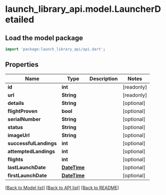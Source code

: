# launch_library_api.model.LauncherDetailed

## Load the model package
```dart
import 'package:launch_library_api/api.dart';
```

## Properties
Name | Type | Description | Notes
------------ | ------------- | ------------- | -------------
**id** | **int** |  | [readonly] 
**url** | **String** |  | [readonly] 
**details** | **String** |  | [optional] 
**flightProven** | **bool** |  | [optional] 
**serialNumber** | **String** |  | [optional] 
**status** | **String** |  | [optional] 
**imageUrl** | **String** |  | [optional] 
**successfulLandings** | **int** |  | [optional] 
**attemptedLandings** | **int** |  | [optional] 
**flights** | **int** |  | [optional] 
**lastLaunchDate** | [**DateTime**](DateTime.md) |  | [optional] 
**firstLaunchDate** | [**DateTime**](DateTime.md) |  | [optional] 

[[Back to Model list]](../README.md#documentation-for-models) [[Back to API list]](../README.md#documentation-for-api-endpoints) [[Back to README]](../README.md)


